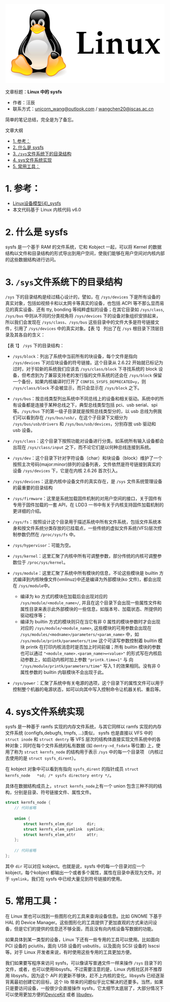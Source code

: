 ![](./diagrams/logo-linux.png)

文章标题：**Linux 中的 sysfs**

- 作者：汪辰
- 联系方式：<unicorn_wang@outlook.com> / <wangchen20@iscas.ac.cn>

简单的笔记总结，完全是为了备忘。

文章大纲

<!-- TOC -->

- [1. 参考：](#1-参考)
- [2. 什么是 sysfs](#2-什么是-sysfs)
- [3. `/sys`文件系统下的目录结构](#3-sys文件系统下的目录结构)
- [4. sys文件系统实现](#4-sys文件系统实现)
- [5. 常用工具：](#5-常用工具)

<!-- /TOC -->

# 1. 参考：

- [Linux设备模型(4)_sysfs](http://www.wowotech.net/device_model/dm_sysfs.html)
- 本文代码基于 Linux 内核代码 v6.0

# 2. 什么是 sysfs

sysfs 是一个基于 RAM 的文件系统，它和 Kobject 一起，可以将 Kernel 的数据结构以文件和目录结构的形式导出到用户空间，使我们能够在用户空间对内核内部的这些数据结构进行访问。

# 3. `/sys`文件系统下的目录结构

`/sys` 下的目录结构是经过精心设计的，譬如，在 `/sys/devices` 下是所有设备的真实对象，包括如视频卡和以太网卡等真实的设备，也包括 ACPI 等不那么显而易见的真实设备、还有 tty, bonding 等纯粹虚拟的设备；在其它目录如 `/sys/class`, `/sys/bus` 中则从不同的分类视角将 `/sys/devices` 下的设备对象组织安排起来，所以我们会发现在 `/sys/class`、`/sys/bus` 这些目录中的文件大多是符号链接文件，引用了 `/sys/devices` 中的真实对象。【表 1】 列出了在 `/sys` 根目录下顶层目录及其各自的含义：

【表 1】 `/sys` 下的目录结构：


- `/sys/block`：列出了系统中当前所有的块设备，每个文件是指向 `/sys/devices` 下对应块设备的符号链接。这个目录从 2.6.22 开始就已标记为过时，对于较新的系统我们应该去 `/sys/class/block` 下寻找系统的 block 设备，但考虑到为了兼容支持老的发行版的文件系统的还会在 `/sys/block` 保留一个备份，如果内核编译时打开了 `CONFIG_SYSFS_DEPRECATED=y`，则 `/sys/class/block` 不会被显示，而只会显示在 `/sys/block` 之下。

- `/sys/bus`：按总线类型列出系统中不同总线上的设备和相关驱动。系统中的所有设备都是连接于某种总线之下，典型总线类型包括 pci、usb serial、spi 等。`/sys/bus` 下的第一级子目录就是按照总线类型分的，以 usb 总线为例我们可以看到存在 `/sys/bus/usb/`，在这个子目录下又细分为 `/sys/bus/usb/drivers` 和 `/sys/bus/usb/devices`，分别存放 usb 驱动和 usb 设备。

- `/sys/class`：这个目录下按照功能对设备进行分类。如系统所有输入设备都会出现在 `/sys/class/input` 之下，而不论它们是以何种总线连接到系统。

- `/sys/dev`：这个目录下针对字符设备（char）和块设备（block）维护了一个按照主次号码(major:minor)排列的设备列表，文件依然是符号链接到真实的设备 `/sys/devices` 下，它是在内核 2.6.26 首次引入。

- `/sys/devices`：这是内核中设备文件的真实存在，是 `/sys` 文件系统管理设备的最重要的目录结构

- `/sys/firmware`：这里是系统加载固件机制的对用户空间的接口，关于固件有专用于固件加载的一套 API，在 LDD3 一书中有关于内核支持固件加载机制的更详细的介绍。

- `/sys/fs`：按照设计这个目录用于描述系统中所有文件系统，包括文件系统本身和按文件系统分类存放的已挂载点，一些传统的虚拟文件系统(VFS)层次控制参数仍然在 `/proc/sys/fs` 中。

- `/sys/hypervisor`：可能为空。

- `/sys/kernel`：这里汇聚了内核中所有可调整参数，部分传统的内核可调整参数位于 `/proc/sys/kernel`。

- `/sys/module`：这里汇聚了系统中所有模块的信息，不论这些模块是 builtin 方式编译到内核映像文件(vmlinuz)中还是编译为外部模块(ko 文件)，都会出现在 `/sys/module`中。
  - 编译为 ko 方式的模块在加载后会出现对应的 `/sys/module/<module_name>/`, 并且在这个目录下会出现一些属性文件和属性目录来表示此外部模块的一些信息，如版本号、加载状态、所提供的驱动程序等；
  - 编译为 builtin 方式的模块则只在当它有非 0 属性的模块参数时才会出现对应的 `/sys/module/<module_name>`, 这些模块的可用参数会出现在 `/sys/modules/<modname>/parameters/<param_name>` 中，如 `/sys/module/printk/parameters/time` 这个可读写参数控制着 builtin 模块 printk 在打印内核消息时是否加上时间前缀；所有 builtin 模块的参数也可以通过 `"<module_name>.<param_name>=<value>"` 的形式写在内核启动参数上，如启动内核时加上参数 `"printk.time=1"` 与 向 `"/sys/module/printk/parameters/time"` 写入 1 的效果相同。没有非 0 属性参数的 builtin 内联模块不会出现于此。

- `/sys/power`：汇聚了系统中有关电源的选项，这个目录下的属性文件可以用于控制整个机器的电源状态，如可以向其中写入控制命令让机器关机、重启等。

# 4. sys文件系统实现

sysfs 是一种基于 ramfs 实现的内存文件系统，与其它同样以 ramfs 实现的内存文件系统 (configfs,debugfs, tmpfs, ...)类似， sysfs 也是直接以 VFS 中的 `struct inode` 和 `struct dentry` 等 VFS 层次的结构体直接实现文件系统中的各种对象；同时在每个文件系统的私有数据 (如 `dentry->d_fsdata` 等位置) 上，使用了称为 `struct kernfs_node` 的结构用于表示 `/sys` 中的每一个目录项 （内核过去使用的是 `struct sysfs_dirent`）。

在 kobject 对象中可以看到有指向 `sysfs_dirent` 的指针成员 `struct kernfs_node	*sd; /* sysfs directory entry */`。

具体在数据结构成员上，`struct kernfs_node`上有一个 union 包含三种不同的结构，分别是目录、符号链接文件、属性文件。

```cpp
struct kernfs_node {
	// 代码省略
	
	union {
		struct kernfs_elem_dir		dir;
		struct kernfs_elem_symlink	symlink;
		struct kernfs_elem_attr		attr;
	};

	// 代码省略
};
```

其中 `dir` 可以对应 kobject。也就是说，sysfs 中的每一个目录对应一个 kobject，每个kobject 都输出一个或者多个属性，属性在目录中表现为文件。对于 `symlink`，我们在 sysfs 中已经大量见到符号链接的使用。

# 5. 常用工具：

在 Linux 里也可以找到一些图形化的工具来查询设备信息。比如 GNOME 下基于 HAL 的 Device Manager。这些图形化的工具提供了更加直观的方式来访问设备，但是它们的提供的信息还不够全面，而且没有向内核设备写数据的功能。

如果具体到某一类型的设备，Linux 下还有一些专用的工具可以使用。比如面向 PCI 设备的 pciutils，面向 USB 设备的 usbutils，以及面向 SCSI 设备的 lsscsi 等。对于 Linux 开发者来说，有时使用这些专用的工具更加方便。

我们如果要写程序来访问 sysfs，可以像读写普通文件一样来操作 `/sys` 目录下的文件，或者，也可以使用libsysfs。不过需要注意的是，Linux 内核社区并不推荐用 libsysfs，因为这个 API 的更新不够快，赶不上内核的变化。libsysfs 已经逐渐背离最初创建它的目标，这个 lib 带来的问题似乎比它解决的还要多。当然，如果只是要访问设备，一般很少会直接操作 sysfs，它太细节太底层了，大部分情况下可以使用更加方便的[DeviceKit](http://www.freedesktop.org/wiki/Software/DeviceKit) 或者 [libudev](http://www.kernel.org/pub/linux/utils/kernel/hotplug/libudev/)。




